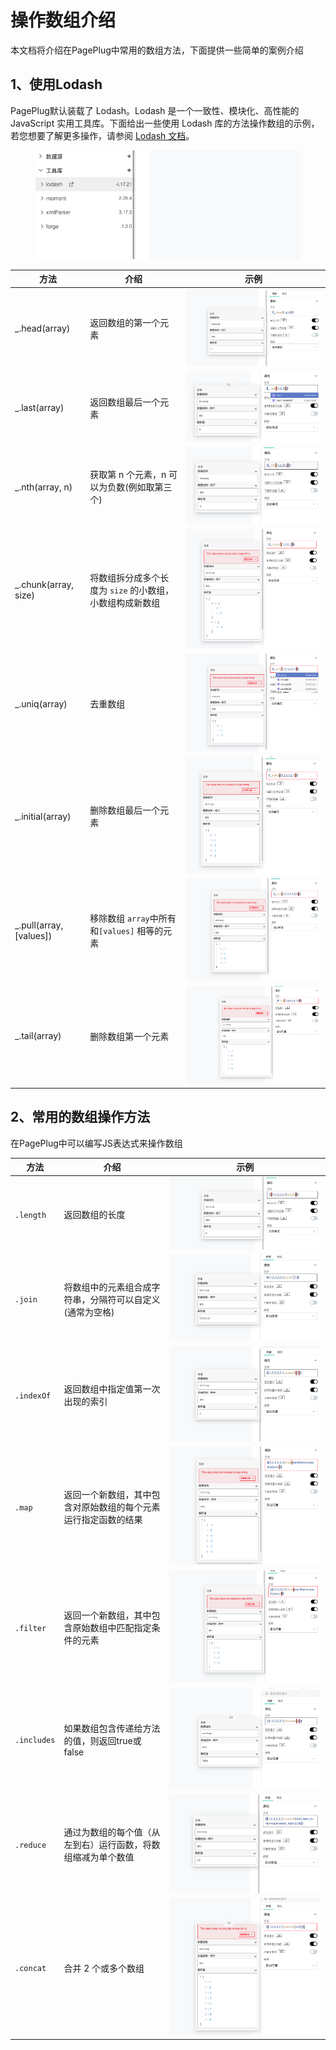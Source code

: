 # 操作数组介绍

本文档将介绍在PagePlug中常用的数组方法，下面提供一些简单的案例介绍



## 1、使用Lodash

PagePlug默认装载了 Lodash。Lodash 是一个一致性、模块化、高性能的 JavaScript 实用工具库。下面给出一些使用 Lodash 库的方法操作数组的示例，若您想要了解更多操作，请参阅 [Lodash 文档](https://www.lodashjs.com/)。

<figure><img src="../../.gitbook/assets/image (1) (1) (1).png" alt=""><figcaption></figcaption></figure>

| 方法                        | 介绍                               | 示例                                                 |
| ------------------------- | -------------------------------- | -------------------------------------------------- |
| \_.head(array)            | 返回数组的第一个元素                       | ![](<../../.gitbook/assets/image (16) (1).png>)    |
| \_.last(array)            | 返回数组最后一个元素                       | ![](<../../.gitbook/assets/image (3) (2).png>)     |
| \_.nth(array, n)          | 获取第 n 个元素，n 可以为负数(例如取第三个)        | ![](<../../.gitbook/assets/image (7) (1).png>)     |
| \_.chunk(array, size)     | 将数组拆分成多个长度为 `size` 的小数组，小数组构成新数组 | ![](<../../.gitbook/assets/image (4) (1) (2).png>) |
| \_.uniq(array)            | 去重数组                             | ![](<../../.gitbook/assets/image (13) (1).png>)    |
| \_.initial(array)         | 删除数组最后一个元素                       | ![](<../../.gitbook/assets/image (2) (2).png>)     |
| \_.pull(array, \[values]) | 移除数组 `array`中所有和`[values]` 相等的元素 | ![](<../../.gitbook/assets/image (17).png>)        |
| \_.tail(array)            | 删除数组第一个元素                        | ![](<../../.gitbook/assets/image (5) (1).png>)     |



## 2、常用的数组操作方法

在PagePlug中可以编写JS表达式来操作数组

| 方法          | 介绍                              | 示例                                              |
| ----------- | ------------------------------- | ----------------------------------------------- |
| `.length`   | 返回数组的长度                         | ![](<../../.gitbook/assets/image (18).png>)     |
| `.join`     | 将数组中的元素组合成字符串，分隔符可以自定义(通常为空格)   | ![](<../../.gitbook/assets/image (16).png>)     |
| `.indexOf`  | 返回数组中指定值第一次出现的索引                | ![](<../../.gitbook/assets/image (8) (1).png>)  |
| `.map`      | 返回一个新数组，其中包含对原始数组的每个元素运行指定函数的结果 | ![](<../../.gitbook/assets/image (11) (1).png>) |
| `.filter`   | 返回一个新数组，其中包含原始数组中匹配指定条件的元素      | ![](<../../.gitbook/assets/image (12) (1).png>) |
| `.includes` | 如果数组包含传递给方法的值，则返回true或false     | ![](<../../.gitbook/assets/image (14) (1).png>) |
| `.reduce`   | 通过为数组的每个值（从左到右）运行函数，将数组缩减为单个数值  | ![](<../../.gitbook/assets/image (10) (1).png>) |
| `.concat`   | 合并 2 个或多个数组                     | ![](<../../.gitbook/assets/image (15) (1).png>) |
